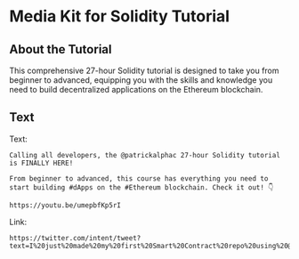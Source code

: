 # Media Kit for Solidity Tutorial

## About the Tutorial

This comprehensive 27-hour Solidity tutorial is designed to take you from beginner to advanced, equipping you with the skills and knowledge you need to build decentralized applications on the Ethereum blockchain. 

## Text

Text:
```
Calling all developers, the @patrickalphac 27-hour Solidity tutorial is FINALLY HERE! 

From beginner to advanced, this course has everything you need to start building #dApps on the #Ethereum blockchain. Check it out! 👇

https://youtu.be/umepbfKp5rI
```

Link:
```
https://twitter.com/intent/tweet?text=I%20just%20made%20my%20first%20Smart%20Contract%20repo%20using%20@solidity_lang,%20foundry,%20@chainlink,%20@AlchemyPlatform,%20and%20more!%0a%0aThanks%20@PatrickAlphaC!!
```
